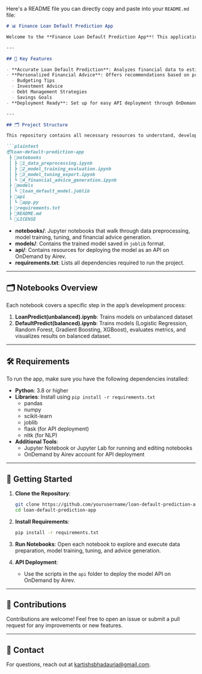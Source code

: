 Here's a README file you can directly copy and paste into your `README.md` file:

```markdown
# 📊 Finance Loan Default Prediction App

Welcome to the **Finance Loan Default Prediction App**! This application helps financial institutions and users predict the likelihood of loan defaults using machine learning models. Additionally, it provides tailored financial advice based on the prediction results, making it a comprehensive tool for financial health and risk management.

---

## 🌟 Key Features

- **Accurate Loan Default Prediction**: Analyzes financial data to estimate the risk of loan defaults.
- **Personalized Financial Advice**: Offers recommendations based on prediction outcomes, covering:
  - Budgeting Tips
  - Investment Advice
  - Debt Management Strategies
  - Savings Goals
- **Deployment Ready**: Set up for easy API deployment through OnDemand by Airev.

---

## 🗂️ Project Structure

This repository contains all necessary resources to understand, develop, and deploy the Finance Loan Default Prediction App.

```plaintext
📦loan-default-prediction-app
 ┣ 📂notebooks
 ┃ ┣ 📜1_data_preprocessing.ipynb
 ┃ ┣ 📜2_model_training_evaluation.ipynb
 ┃ ┣ 📜3_model_tuning_export.ipynb
 ┃ ┗ 📜4_financial_advice_generation.ipynb
 ┣ 📂models
 ┃ ┗ 📜loan_default_model.joblib
 ┣ 📂api
 ┃ ┗ 📜app.py
 ┣ 📜requirements.txt
 ┣ 📜README.md
 ┗ 📜LICENSE
```

- **notebooks/**: Jupyter notebooks that walk through data preprocessing, model training, tuning, and financial advice generation.
- **models/**: Contains the trained model saved in `joblib` format.
- **api/**: Contains resources for deploying the model as an API on OnDemand by Airev.
- **requirements.txt**: Lists all dependencies required to run the project.

---

## 🗂️ Notebooks Overview

Each notebook covers a specific step in the app’s development process:

1. **LoanPredict(unbalanced).ipynb**: Trains models on unbalanced dataset
2. **DefaultPredict(balanced).ipynb**: Trains models (Logistic Regression, Random Forest, Gradient Boosting, XGBoost), evaluates metrics, and visualizes results on balanced dataset.

---

## 🛠️ Requirements

To run the app, make sure you have the following dependencies installed:

- **Python**: 3.8 or higher
- **Libraries**: Install using `pip install -r requirements.txt`
  - pandas
  - numpy
  - scikit-learn
  - joblib
  - flask (for API deployment)
  - nltk (for NLP)
- **Additional Tools**:
  - Jupyter Notebook or Jupyter Lab for running and editing notebooks
  - OnDemand by Airev account for API deployment

---

## 🚀 Getting Started

1. **Clone the Repository**:
   ```bash
   git clone https://github.com/yourusername/loan-default-prediction-app.git
   cd loan-default-prediction-app
   ```

2. **Install Requirements**:
   ```bash
   pip install -r requirements.txt
   ```

3. **Run Notebooks**: Open each notebook to explore and execute data preparation, model training, tuning, and advice generation.

4. **API Deployment**:
   - Use the scripts in the `api` folder to deploy the model API on OnDemand by Airev.

---

## 💬 Contributions

Contributions are welcome! Feel free to open an issue or submit a pull request for any improvements or new features.

---

## 📧 Contact

For questions, reach out at [kartishsbhadauria@gmail.com](mailto:kartishsbhadauria@gmail.com).

